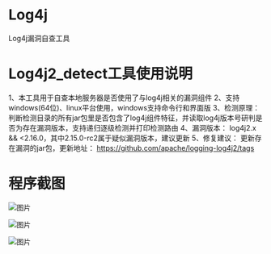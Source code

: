 # Log4j
Log4j漏洞自查工具

# Log4j2_detect工具使用说明
1、本工具用于自查本地服务器是否使用了与log4j相关的漏洞组件
2、支持windows(64位)、linux平台使用，windows支持命令行和界面版
3、检测原理：
判断检测目录的所有jar包里是否包含了log4j组件特征，并读取log4j版本号研判是否为存在漏洞版本，支持递归逐级检测并打印检测路由
4、漏洞版本：
log4j2.x && <2.16.0，其中2.15.0-rc2属于疑似漏洞版本，建议更新
5、修复建议：
更新存在漏洞的jar包，更新地址：
https://github.com/apache/logging-log4j2/tags

# 程序截图

![图片](http://r444q2fv9.hn-bkt.clouddn.com/1.png)


![图片](http://r444q2fv9.hn-bkt.clouddn.com/2.png)


![图片](http://r444q2fv9.hn-bkt.clouddn.com/3.png)

